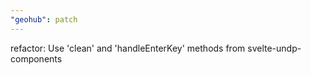 ```yaml
---
"geohub": patch
---
```


refactor: Use 'clean' and 'handleEnterKey' methods from svelte-undp-components
